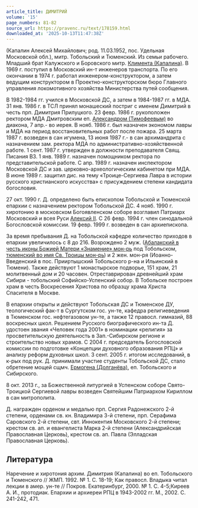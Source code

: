 ```yaml
---
article_title: ДИМИТРИЙ
volume: '15'
page_numbers: 81-82
source_url: https://pravenc.ru/text/178159.html
downloaded_at: '2025-10-13T11:47:38Z'
---
```


(Капалин Алексей Михайлович; род. 11.03.1952, пос. Удельная Московской обл.), митр. Тобольский и Тюменский. Из семьи рабочего. Младший брат Калужского и Боровского митр. [Климента (Капалина)](<https://pravenc.ru/text/Климента (Капалина).html>). В 1969 г. поступил в Московский ин-т инженеров транспорта. По его окончании в 1974 г. работал инженером-конструктором, а затем ведущим конструктором в Проектно-конструкторском бюро Главного управления локомотивного хозяйства Министерства путей сообщения.

В 1982-1984 гг. учился в Московской ДС, а затем в 1984-1987 гг. в МДА. 31 янв. 1986 г. в ТСЛ принял монашеский постриг с именем Димитрий в честь прп. Димитрия Прилуцкого. 23 февр. 1986 г. рукоположен ректором МДА Дмитровским еп. [Александром (Тимофеевым)](https://pravenc.ru/text/АЛЕКСАНДР.html) во диакона, 7 апр.- во иерея. В нояб. 1986 г. был назначен экономом лавры и МДА на период восстановительных работ после пожара. 25 марта 1987 г. возведен в сан игумена, 13 июня 1987 г.- в сан архимандрита с назначением зам. ректора МДА по административно-хозяйственной работе. 1 сент. 1987 г. утвержден в должности преподавателя Свящ. Писания ВЗ. 1 янв. 1989 г. назначен помощником ректора по представительской работе. С апр. 1989 г. назначен инспектором Московской ДС и зав. церковно-археологическим кабинетом при МДА. В июне 1989 г. защитил дис. на тему «Троице-Сергиева Лавра в истории русского христианского искусства» с присуждением степени кандидата богословия.

27 окт. 1990 г. Д. определено быть епископом Тобольской и Тюменской епархии с назначением ректором Тобольской ДС. 4 нояб. 1990 г. хиротонию в московском Богоявленском соборе возглавил Патриарх Московский и всея Руси [Алексий II](<https://pravenc.ru/text/Алексий II.html>). С 26 февр. 1994 г. член синодальной Богословской комиссии. 19 февр. 1999 г. возведен в сан архиепископа.

За время пребывания Д. на Тобольской кафедре количество приходов в епархии увеличилось с 8 до 216. Возрождено 2 муж. ([Абалакский в честь иконы Божией Матери «Знамение» мон-рь](<https://pravenc.ru/text/Абалакский в честь иконы Божией Матери  Знамение  мон-рь.html>) под Тобольском, [тюменский во имя Св. Троицы мон-рь](<https://pravenc.ru/text/тюменский во имя Св  Троицы мон-рь.html>)) и 2 жен. мон-ря (Иоанно-Введенский в пос. Прииртышский Тобольского р-на и Ильинский в Тюмени). Также действуют 1 монастырское подворье, 151 храм, 21 молитвенный дом и 20 часовен. Отреставрирован древнейший храм Сибири - тобольский Софийско-Успенский собор. В Тобольске построен храм в честь Воскресения Христова по образцу храма Христа Спасителя в Москве.

В епархии открыты и действуют Тобольская ДС и Тюменское ДУ, теологический фак-т в Сургутском гос. ун-те, кафедра религиеведения в Тюменском гос. нефтегазовом ун-те, а также 12 правосл. гимназий, 88 воскресных школ. Решением Русского биографического ин-та Д. удостоен звания «Человек года 2001» в номинации «религия» за просветительскую деятельность в Зап.-Сибирском регионе и строительство новых храмов. С 2004 г. председатель Богословской комиссии по подготовке «Концепции духовного образования РПЦ» и анализу реформ духовных школ. 3 сент. 2005 г. итогом исследований, в к-рых под рук. Д. принимали участие студенты Тобольской ДС, стало обретение мощей сщмч. [Ермогена (Долганёва)](<https://pravenc.ru/text/Ермогена (Долганёва).html>), еп. Тобольского и Сибирского.

8 окт. 2013 г., за Божественной литургией в Успенском соборе Свято-Троицкой Сергиевой лавры возведен Святейшим Патриархом Кириллом в сан митрополита.

Д. награжден орденом и медалью прп. Сергия Радонежского 2-й степени, орденами св. кн. Владимира 3-й степени, прп. Серафима Саровского 2-й степени, свт. Иннокентия Московского 2-й степени; крестом св. ап. и евангелиста Марка 2-й степени (Александрийская Православная Церковь), крестом св. ап. Павла (Элладская Православная Церковь).

## Литература

Наречение и хиротония архим. Димитрия (Капалина) во еп. Тобольского и Тюменского // ЖМП. 1992. № 1. С. 18-19; Как правосл. Владыка читал лекции в амер. ун-те // Покров. Екатеринбург, 2000. № 1. С. 4-5;Киреев А. И., протодиак. Епархии и архиереи РПЦ в 1943-2002 гг. М., 2002. С. 241-242, 471.
